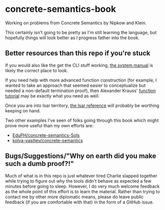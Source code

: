 # concrete-semantics-book
Working on problems from Concrete Semantics by Nipkow and Klein.

This certainly isn't going to be pretty as I'm still learning the language, but
hopefully things will look better as I progress father into the book.

## Better resources than this repo if you're stuck
If you would also like the get the CLI stuff working,
[the system manual](https://isabelle.in.tum.de/doc/system.pdf) is likely the
correct place to look.

If you need help with more advanced function construction (for example, I wanted
to take an approach that seemed easier to conceptualize but needed a non-default
termination proof), then Alexander Krauss'
[function tutorial](https://isabelle.in.tum.de/doc/functions.pdf) may be exactly
what you need as well.

Once you are into Isar territory,
[the Isar reference](https://isabelle.in.tum.de/doc/isar-ref.pdf) will probably
be worthing keeping on hand.

Two other examples I've seen of folks going through this book which might prove
more useful than my own efforts are:
- [EduPH/concrete-semantics-Sols](https://github.com/EduPH/concrete-semantics-Sols)
- [kolya-vasiliev/concrete-semantics](https://github.com/kolya-vasiliev/concrete-semantics)

## Bugs/Suggestions/"Why on earth did you make such a dumb proof?!"
Much of what is in this repo is just whatever tired Charlie slapped together
while trying to figure out why the tools didn't behave as expected a few minutes
before going to sleep. However, I do very much welcome feedback as the whole
point of this effort is to learn the material. Rather than trying to contact me
by other more diplomatic means, please do leave public feedback (if you are
comfortable with that) in the form of a GitHub issue.
